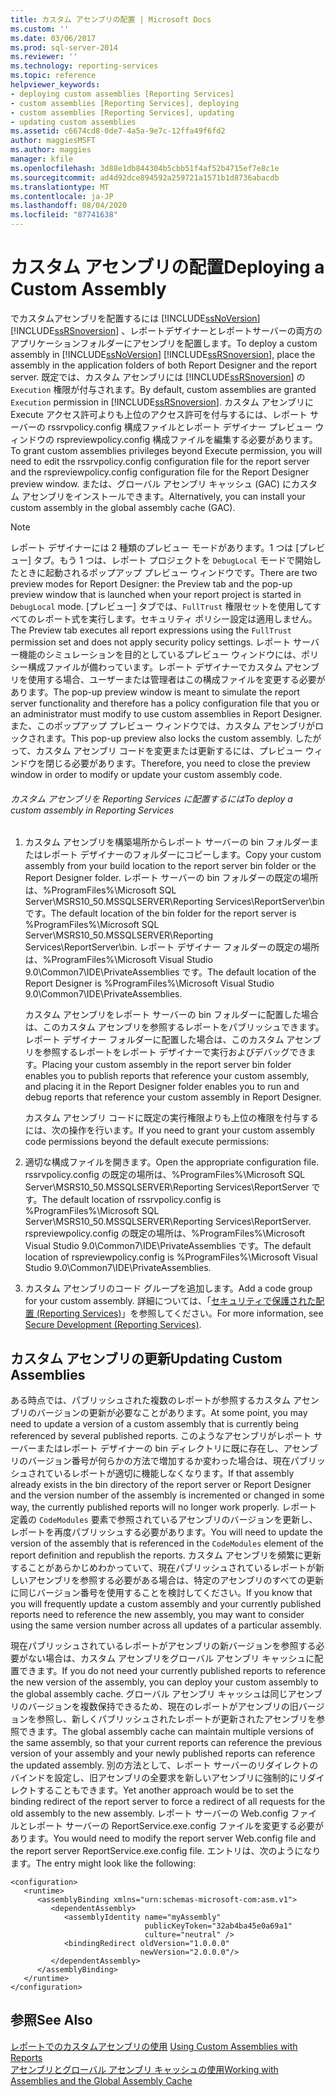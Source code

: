 ```yaml
---
title: カスタム アセンブリの配置 | Microsoft Docs
ms.custom: ''
ms.date: 03/06/2017
ms.prod: sql-server-2014
ms.reviewer: ''
ms.technology: reporting-services
ms.topic: reference
helpviewer_keywords:
- deploying custom assemblies [Reporting Services]
- custom assemblies [Reporting Services], deploying
- custom assemblies [Reporting Services], updating
- updating custom assemblies
ms.assetid: c6674cd8-0de7-4a5a-9e7c-12ffa49f6fd2
author: maggiesMSFT
ms.author: maggies
manager: kfile
ms.openlocfilehash: 3d88e1db844304b5cbb51f4af52b4715ef7e8c1e
ms.sourcegitcommit: ad4d92dce894592a259721a1571b1d8736abacdb
ms.translationtype: MT
ms.contentlocale: ja-JP
ms.lasthandoff: 08/04/2020
ms.locfileid: "87741638"
---
```

# <a name="deploying-a-custom-assembly"></a><span data-ttu-id="de6bf-102">カスタム アセンブリの配置</span><span class="sxs-lookup"><span data-stu-id="de6bf-102">Deploying a Custom Assembly</span></span>
  <span data-ttu-id="de6bf-103">でカスタムアセンブリを配置するには [!INCLUDE[ssNoVersion](../../includes/ssnoversion-md.md)] [!INCLUDE[ssRSnoversion](../../includes/ssrsnoversion-md.md)] 、レポートデザイナーとレポートサーバーの両方のアプリケーションフォルダーにアセンブリを配置します。</span><span class="sxs-lookup"><span data-stu-id="de6bf-103">To deploy a custom assembly in [!INCLUDE[ssNoVersion](../../includes/ssnoversion-md.md)] [!INCLUDE[ssRSnoversion](../../includes/ssrsnoversion-md.md)], place the assembly in the application folders of both Report Designer and the report server.</span></span> <span data-ttu-id="de6bf-104">既定では、カスタム アセンブリには [!INCLUDE[ssRSnoversion](../../includes/ssrsnoversion-md.md)] の `Execution` 権限が付与されます。</span><span class="sxs-lookup"><span data-stu-id="de6bf-104">By default, custom assemblies are granted `Execution` permission in [!INCLUDE[ssRSnoversion](../../includes/ssrsnoversion-md.md)].</span></span> <span data-ttu-id="de6bf-105">カスタム アセンブリに Execute アクセス許可よりも上位のアクセス許可を付与するには、レポート サーバーの rssrvpolicy.config 構成ファイルとレポート デザイナー プレビュー ウィンドウの rspreviewpolicy.config 構成ファイルを編集する必要があります。</span><span class="sxs-lookup"><span data-stu-id="de6bf-105">To grant custom assemblies privileges beyond Execute permission, you will need to edit the rssrvpolicy.config configuration file for the report server and the rspreviewpolicy.config configuration file for the Report Designer preview window.</span></span> <span data-ttu-id="de6bf-106">または、グローバル アセンブリ キャッシュ (GAC) にカスタム アセンブリをインストールできます。</span><span class="sxs-lookup"><span data-stu-id="de6bf-106">Alternatively, you can install your custom assembly in the global assembly cache (GAC).</span></span>  
  
> [!NOTE]  
>  <span data-ttu-id="de6bf-107">レポート デザイナーには 2 種類のプレビュー モードがあります。1 つは [プレビュー] タブ。もう 1 つは、レポート プロジェクトを `DebugLocal` モードで開始したときに起動されるポップアップ プレビュー ウィンドウです。</span><span class="sxs-lookup"><span data-stu-id="de6bf-107">There are two preview modes for Report Designer: the Preview tab and the pop-up preview window that is launched when your report project is started in `DebugLocal` mode.</span></span> <span data-ttu-id="de6bf-108">[プレビュー] タブでは、`FullTrust` 権限セットを使用してすべてのレポート式を実行します。セキュリティ ポリシー設定は適用しません。</span><span class="sxs-lookup"><span data-stu-id="de6bf-108">The Preview tab executes all report expressions using the `FullTrust` permission set and does not apply security policy settings.</span></span> <span data-ttu-id="de6bf-109">レポート サーバー機能のシミュレーションを目的としているプレビュー ウィンドウには、ポリシー構成ファイルが備わっています。レポート デザイナーでカスタム アセンブリを使用する場合、ユーザーまたは管理者はこの構成ファイルを変更する必要があります。</span><span class="sxs-lookup"><span data-stu-id="de6bf-109">The pop-up preview window is meant to simulate the report server functionality and therefore has a policy configuration file that you or an administrator must modify to use custom assemblies in Report Designer.</span></span> <span data-ttu-id="de6bf-110">また、このポップアップ プレビュー ウィンドウでは、カスタム アセンブリがロックされます。</span><span class="sxs-lookup"><span data-stu-id="de6bf-110">This pop-up preview also locks the custom assembly.</span></span> <span data-ttu-id="de6bf-111">したがって、カスタム アセンブリ コードを変更または更新するには、プレビュー ウィンドウを閉じる必要があります。</span><span class="sxs-lookup"><span data-stu-id="de6bf-111">Therefore, you need to close the preview window in order to modify or update your custom assembly code.</span></span>  
  
###### <a name="to-deploy-a-custom-assembly-in-reporting-services"></a><span data-ttu-id="de6bf-112">カスタム アセンブリを Reporting Services に配置するには</span><span class="sxs-lookup"><span data-stu-id="de6bf-112">To deploy a custom assembly in Reporting Services</span></span>  
  
1.  <span data-ttu-id="de6bf-113">カスタム アセンブリを構築場所からレポート サーバーの bin フォルダーまたはレポート デザイナーのフォルダーにコピーします。</span><span class="sxs-lookup"><span data-stu-id="de6bf-113">Copy your custom assembly from your build location to the report server bin folder or the Report Designer folder.</span></span> <span data-ttu-id="de6bf-114">レポート サーバーの bin フォルダーの既定の場所は、%ProgramFiles%\Microsoft SQL Server\MSRS10_50.MSSQLSERVER\Reporting Services\ReportServer\bin です。</span><span class="sxs-lookup"><span data-stu-id="de6bf-114">The default location of the bin folder for the report server is %ProgramFiles%\Microsoft SQL Server\MSRS10_50.MSSQLSERVER\Reporting Services\ReportServer\bin.</span></span> <span data-ttu-id="de6bf-115">レポート デザイナー フォルダーの既定の場所は、%ProgramFiles%\Microsoft Visual Studio 9.0\Common7\IDE\PrivateAssemblies です。</span><span class="sxs-lookup"><span data-stu-id="de6bf-115">The default location of the Report Designer is %ProgramFiles%\Microsoft Visual Studio 9.0\Common7\IDE\PrivateAssemblies.</span></span>  
  
     <span data-ttu-id="de6bf-116">カスタム アセンブリをレポート サーバーの bin フォルダーに配置した場合は、このカスタム アセンブリを参照するレポートをパブリッシュできます。レポート デザイナー フォルダーに配置した場合は、このカスタム アセンブリを参照するレポートをレポート デザイナーで実行およびデバッグできます。</span><span class="sxs-lookup"><span data-stu-id="de6bf-116">Placing your custom assembly in the report server bin folder enables you to publish reports that reference your custom assembly, and placing it in the Report Designer folder enables you to run and debug reports that reference your custom assembly in Report Designer.</span></span>  
  
     <span data-ttu-id="de6bf-117">カスタム アセンブリ コードに既定の実行権限よりも上位の権限を付与するには、次の操作を行います。</span><span class="sxs-lookup"><span data-stu-id="de6bf-117">If you need to grant your custom assembly code permissions beyond the default execute permissions:</span></span>  
  
2.  <span data-ttu-id="de6bf-118">適切な構成ファイルを開きます。</span><span class="sxs-lookup"><span data-stu-id="de6bf-118">Open the appropriate configuration file.</span></span> <span data-ttu-id="de6bf-119">rssrvpolicy.config の既定の場所は、%ProgramFiles%\Microsoft SQL Server\MSRS10_50.MSSQLSERVER\Reporting Services\ReportServer です。</span><span class="sxs-lookup"><span data-stu-id="de6bf-119">The default location of rssrvpolicy.config is %ProgramFiles%\Microsoft SQL Server\MSRS10_50.MSSQLSERVER\Reporting Services\ReportServer.</span></span> <span data-ttu-id="de6bf-120">rspreviewpolicy.config の既定の場所は、%ProgramFiles%\Microsoft Visual Studio 9.0\Common7\IDE\PrivateAssemblies です。</span><span class="sxs-lookup"><span data-stu-id="de6bf-120">The default location of rspreviewpolicy.config is %ProgramFiles%\Microsoft Visual Studio 9.0\Common7\IDE\PrivateAssemblies.</span></span>  
  
3.  <span data-ttu-id="de6bf-121">カスタム アセンブリのコード グループを追加します。</span><span class="sxs-lookup"><span data-stu-id="de6bf-121">Add a code group for your custom assembly.</span></span> <span data-ttu-id="de6bf-122">詳細については、「[セキュリティで保護された配置 &#40;Reporting Services&#41;](../extensions/secure-development/secure-development-reporting-services.md)」を参照してください。</span><span class="sxs-lookup"><span data-stu-id="de6bf-122">For more information, see [Secure Development &#40;Reporting Services&#41;](../extensions/secure-development/secure-development-reporting-services.md).</span></span>  
  
## <a name="updating-custom-assemblies"></a><span data-ttu-id="de6bf-123">カスタム アセンブリの更新</span><span class="sxs-lookup"><span data-stu-id="de6bf-123">Updating Custom Assemblies</span></span>  
 <span data-ttu-id="de6bf-124">ある時点では、パブリッシュされた複数のレポートが参照するカスタム アセンブリのバージョンの更新が必要なことがあります。</span><span class="sxs-lookup"><span data-stu-id="de6bf-124">At some point, you may need to update a version of a custom assembly that is currently being referenced by several published reports.</span></span> <span data-ttu-id="de6bf-125">このようなアセンブリがレポート サーバーまたはレポート デザイナーの bin ディレクトリに既に存在し、アセンブリのバージョン番号が何らかの方法で増加するか変わった場合は、現在パブリッシュされているレポートが適切に機能しなくなります。</span><span class="sxs-lookup"><span data-stu-id="de6bf-125">If that assembly already exists in the bin directory of the report server or Report Designer and the version number of the assembly is incremented or changed in some way, the currently published reports will no longer work properly.</span></span> <span data-ttu-id="de6bf-126">レポート定義の `CodeModules` 要素で参照されているアセンブリのバージョンを更新し、レポートを再度パブリッシュする必要があります。</span><span class="sxs-lookup"><span data-stu-id="de6bf-126">You will need to update the version of the assembly that is referenced in the `CodeModules` element of the report definition and republish the reports.</span></span> <span data-ttu-id="de6bf-127">カスタム アセンブリを頻繁に更新することがあらかじめわかっていて、現在パブリッシュされているレポートが新しいアセンブリを参照する必要がある場合は、特定のアセンブリのすべての更新に同じバージョン番号を使用することを検討してください。</span><span class="sxs-lookup"><span data-stu-id="de6bf-127">If you know that you will frequently update a custom assembly and your currently published reports need to reference the new assembly, you may want to consider using the same version number across all updates of a particular assembly.</span></span>  
  
 <span data-ttu-id="de6bf-128">現在パブリッシュされているレポートがアセンブリの新バージョンを参照する必要がない場合は、カスタム アセンブリをグローバル アセンブリ キャッシュに配置できます。</span><span class="sxs-lookup"><span data-stu-id="de6bf-128">If you do not need your currently published reports to reference the new version of the assembly, you can deploy your custom assembly to the global assembly cache.</span></span> <span data-ttu-id="de6bf-129">グローバル アセンブリ キャッシュは同じアセンブリのバージョンを複数保持できるため、現在のレポートがアセンブリの旧バージョンを参照し、新しくパブリッシュされたレポートが更新されたアセンブリを参照できます。</span><span class="sxs-lookup"><span data-stu-id="de6bf-129">The global assembly cache can maintain multiple versions of the same assembly, so that your current reports can reference the previous version of your assembly and your newly published reports can reference the updated assembly.</span></span> <span data-ttu-id="de6bf-130">別の方法として、レポート サーバーのリダイレクトのバインドを設定し、旧アセンブリの全要求を新しいアセンブリに強制的にリダイレクトすることもできます。</span><span class="sxs-lookup"><span data-stu-id="de6bf-130">Yet another approach would be to set the binding redirect of the report server to force a redirect of all requests for the old assembly to the new assembly.</span></span> <span data-ttu-id="de6bf-131">レポート サーバーの Web.config ファイルとレポート サーバーの ReportService.exe.config ファイルを変更する必要があります。</span><span class="sxs-lookup"><span data-stu-id="de6bf-131">You would need to modify the report server Web.config file and the report server ReportService.exe.config file.</span></span> <span data-ttu-id="de6bf-132">エントリは、次のようになります。</span><span class="sxs-lookup"><span data-stu-id="de6bf-132">The entry might look like the following:</span></span>  
  
```  
<configuration>  
   <runtime>  
      <assemblyBinding xmlns="urn:schemas-microsoft-com:asm.v1">  
         <dependentAssembly>  
            <assemblyIdentity name="myAssembly"  
                              publicKeyToken="32ab4ba45e0a69a1"  
                              culture="neutral" />  
            <bindingRedirect oldVersion="1.0.0.0"  
                             newVersion="2.0.0.0"/>  
         </dependentAssembly>  
      </assemblyBinding>  
   </runtime>  
</configuration>  
```  
  
## <a name="see-also"></a><span data-ttu-id="de6bf-133">参照</span><span class="sxs-lookup"><span data-stu-id="de6bf-133">See Also</span></span>  
 <span data-ttu-id="de6bf-134">[レポートでのカスタムアセンブリの使用](using-custom-assemblies-with-reports.md) </span><span class="sxs-lookup"><span data-stu-id="de6bf-134">[Using Custom Assemblies with Reports](using-custom-assemblies-with-reports.md) </span></span>  
 [<span data-ttu-id="de6bf-135">アセンブリとグローバル アセンブリ キャッシュの使用</span><span class="sxs-lookup"><span data-stu-id="de6bf-135">Working with Assemblies and the Global Assembly Cache</span></span>](https://go.microsoft.com/fwlink/?LinkId=63912)  
  
  
